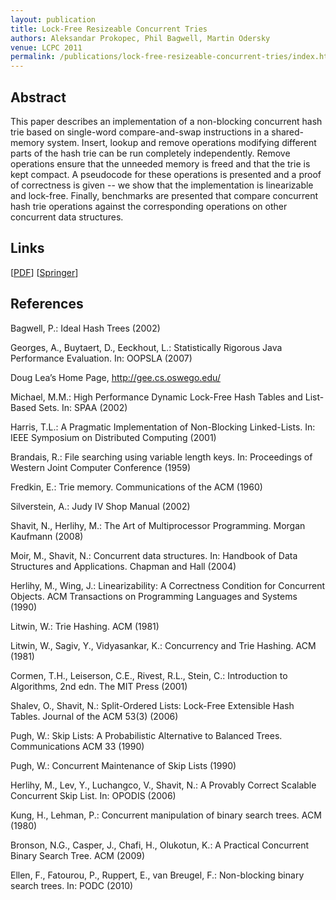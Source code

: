 ```yaml
---
layout: publication
title: Lock-Free Resizeable Concurrent Tries
authors: Aleksandar Prokopec, Phil Bagwell, Martin Odersky
venue: LCPC 2011
permalink: /publications/lock-free-resizeable-concurrent-tries/index.html
---
```



## Abstract

This paper describes an implementation of a non-blocking concurrent hash trie based on single-word compare-and-swap instructions in a shared-memory system. Insert, lookup and remove operations modifying different parts of the hash trie can be run completely independently. Remove operations ensure that the unneeded memory is freed and that the trie is kept compact. A pseudocode for these operations is presented and a proof of correctness is given -- we show that the implementation is linearizable and lock-free. Finally, benchmarks are presented that compare concurrent hash trie operations against the corresponding operations on other concurrent data structures.


## Links

\[[PDF](/resources/docs/lcpc-ctries.pdf)\]
\[[Springer](http://link.springer.com/chapter/10.1007%2F978-3-642-36036-7_11)\]


## References

Bagwell, P.: Ideal Hash Trees (2002)

Georges, A., Buytaert, D., Eeckhout, L.: Statistically Rigorous Java Performance Evaluation. In: OOPSLA (2007)

Doug Lea’s Home Page, http://gee.cs.oswego.edu/

Michael, M.M.: High Performance Dynamic Lock-Free Hash Tables and List-Based Sets. In: SPAA (2002)

Harris, T.L.: A Pragmatic Implementation of Non-Blocking Linked-Lists. In: IEEE Symposium on Distributed Computing (2001)

Brandais, R.: File searching using variable length keys. In: Proceedings of Western Joint Computer Conference (1959)

Fredkin, E.: Trie memory. Communications of the ACM (1960)

Silverstein, A.: Judy IV Shop Manual (2002)

Shavit, N., Herlihy, M.: The Art of Multiprocessor Programming. Morgan Kaufmann (2008)

Moir, M., Shavit, N.: Concurrent data structures. In: Handbook of Data Structures and Applications. Chapman and Hall (2004)

Herlihy, M., Wing, J.: Linearizability: A Correctness Condition for Concurrent Objects. ACM Transactions on Programming Languages and Systems (1990)

Litwin, W.: Trie Hashing. ACM (1981)

Litwin, W., Sagiv, Y., Vidyasankar, K.: Concurrency and Trie Hashing. ACM (1981)

Cormen, T.H., Leiserson, C.E., Rivest, R.L., Stein, C.: Introduction to Algorithms, 2nd edn. The MIT Press (2001)

Shalev, O., Shavit, N.: Split-Ordered Lists: Lock-Free Extensible Hash Tables. Journal of the ACM 53(3) (2006)

Pugh, W.: Skip Lists: A Probabilistic Alternative to Balanced Trees. Communications ACM 33 (1990)

Pugh, W.: Concurrent Maintenance of Skip Lists (1990)

Herlihy, M., Lev, Y., Luchangco, V., Shavit, N.: A Provably Correct Scalable Concurrent Skip List. In: OPODIS (2006)

Kung, H., Lehman, P.: Concurrent manipulation of binary search trees. ACM (1980)

Bronson, N.G., Casper, J., Chafi, H., Olukotun, K.: A Practical Concurrent Binary Search Tree. ACM (2009)

Ellen, F., Fatourou, P., Ruppert, E., van Breugel, F.: Non-blocking binary search trees. In: PODC (2010)

